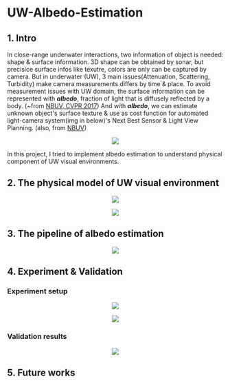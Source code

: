 # UW-Albedo-Estimation

## 1. Intro
In close-range underwater interactions, two information of object is needed: shape & surface information.
3D shape can be obtained by sonar, but precisice surface infos like texutre, colors are only can be captured by camera.
But in underwater (UW), 3 main issues(Attenuation, Scattering, Turbidity) make camera measurements differs by time & place.
To avoid measurement issues with UW domain, the surface information can be represented with _**albedo**_, fraction of light that is diffusely reflected by a body. (~from [NBUV, CVPR 2017](https://openaccess.thecvf.com/content_cvpr_2016/papers/Sheinin_The_Next_Best_CVPR_2016_paper.pdf))
And with _**albedo**_, we can estimate unknown object's surface texture & use as cost function for automated light-camera system(img in below)'s Next Best Sensor & Light View Planning. (also, from [NBUV](https://openaccess.thecvf.com/content_cvpr_2016/papers/Sheinin_The_Next_Best_CVPR_2016_paper.pdf))
<p align='center'>
  <img src="https://github.com/user-attachments/assets/ca33722d-f389-4298-9afc-2187cb95ad23">
</p>

In this project, I tried to implement albedo estimation to understand physical component of UW visual environments.

## 2. The physical model of UW visual environment

<p align='center'>
  <img src="https://github.com/user-attachments/assets/e85a3321-a802-425a-80fe-4e5f6dbbed23">
</p>

<p align='center'>
  <img src="https://github.com/user-attachments/assets/d2eb383b-3411-46aa-b478-d943f1854db1">
</p>

## 3. The pipeline of albedo estimation

<p align='center'>
  <img src="https://github.com/user-attachments/assets/624a81bd-df37-4b0d-8359-67b7bbdcd746">
</p>

## 4. Experiment & Validation

### Experiment setup
<p align='center'>
  <img src="https://github.com/user-attachments/assets/d1d4e885-4f69-4478-8fe8-4a05918b0b26">
</p>

<p align='center'>
  <img src="https://github.com/user-attachments/assets/bff8b7c0-f501-46a2-9aa9-bd6ab26e6a13">
</p>

### Validation results

<p align='center'>
  <img src="https://github.com/user-attachments/assets/8d63bd39-5f3b-4bbc-87cb-a58c6414600e">
</p>

## 5. Future works

